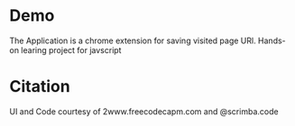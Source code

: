 # Demo

The Application is a chrome extension for saving visited page URl.
Hands-on learing project for javscript

# Citation

UI and Code courtesy of 2www.freecodecapm.com and @scrimba.code
